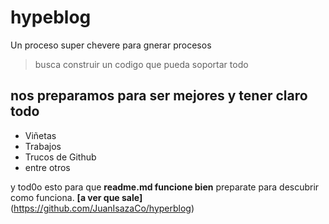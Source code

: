 # hypeblog
Un proceso super chevere para gnerar procesos 
> busca construir un codigo que pueda soportar todo

## nos preparamos para ser mejores y tener claro todo
* Viñetas
* Trabajos 
* Trucos de Github
* entre otros

y tod0o esto para que **readme.md funcione bien** preparate para descubrir como funciona. **[a ver que sale]** (https://github.com/JuanIsazaCo/hyperblog)